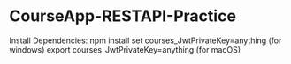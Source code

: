 # CourseApp-RESTAPI-Practice

Install Dependencies: 
npm install
set courses_JwtPrivateKey=anything (for windows)
export courses_JwtPrivateKey=anything (for macOS)
